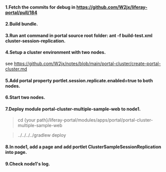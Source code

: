 
#### 1.Fetch the commits for debug in https://github.com/W2jx/liferay-portal/pull/184

#### 2.Build bundle.

#### 3.Run ant command in portal source root folder: ant -f build-test.xml cluster-session-replication.

#### 4.Setup a cluster environment with two nodes.

see https://github.com/W2jx/notes/blob/main/portal-cluster/create-portal-cluster.md

#### 5.Add portal property portlet.session.replicate.enabled=true to both nodes.

#### 6.Start two nodes.

#### 7.Deploy module portal-cluster-multiple-sample-web to node1.

> cd {your path}/liferay-portal/modules/apps/portal/portal-cluster-multiple-sample-web

> ../../../../gradlew deploy

#### 8.In node1, add a page and add portlet ClusterSampleSessionReplication into page.

#### 9.Check node1's log.
